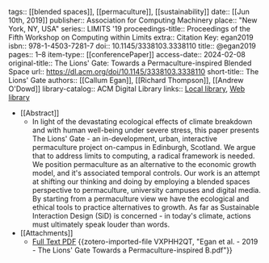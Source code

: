 tags:: [[blended spaces]], [[permaculture]], [[sustainability]]
date:: [[Jun 10th, 2019]]
publisher:: Association for Computing Machinery
place:: "New York, NY, USA"
series:: LIMITS '19
proceedings-title:: Proceedings of the Fifth Workshop on Computing within Limits
extra:: Citation Key: egan2019
isbn:: 978-1-4503-7281-7
doi:: 10.1145/3338103.3338110
title:: @egan2019
pages:: 1–8
item-type:: [[conferencePaper]]
access-date:: 2024-02-08
original-title:: The Lions' Gate: Towards a Permaculture-inspired Blended Space
url:: https://dl.acm.org/doi/10.1145/3338103.3338110
short-title:: The Lions' Gate
authors:: [[Callum Egan]], [[Richard Thompson]], [[Andrew O'Dowd]]
library-catalog:: ACM Digital Library
links:: [Local library](zotero://select/groups/2386895/items/2VVC524A), [Web library](https://www.zotero.org/groups/2386895/items/2VVC524A)

- [[Abstract]]
	- In light of the devastating ecological effects of climate breakdown and with human well-being under severe stress, this paper presents The Lions' Gate - an in-development, urban, interactive permaculture project on-campus in Edinburgh, Scotland. We argue that to address limits to computing, a radical framework is needed. We position permaculture as an alternative to the economic growth model, and it's associated temporal controls. Our work is an attempt at shifting our thinking and doing by employing a blended spaces perspective to permaculture, university campuses and digital media. By starting from a permaculture view we have the ecological and ethical tools to practice alternatives to growth. As far as Sustainable Interaction Design (SiD) is concerned - in today's climate, actions must ultimately speak louder than words.
- [[Attachments]]
	- [Full Text PDF](https://dl.acm.org/doi/pdf/10.1145/3338103.3338110) {{zotero-imported-file VXPHH2QT, "Egan et al. - 2019 - The Lions' Gate Towards a Permaculture-inspired B.pdf"}}